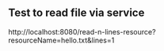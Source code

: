 ## Test to read file via service

http://localhost:8080/read-n-lines-resource?resourceName=hello.txt&lines=1